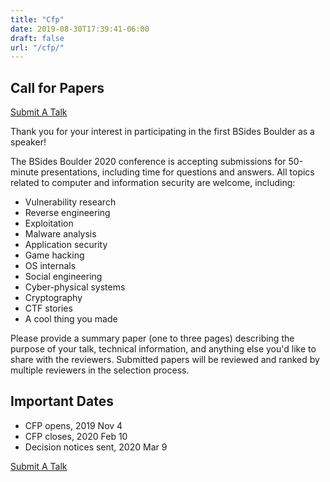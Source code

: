 ```yaml
---
title: "Cfp"
date: 2019-08-30T17:39:41-06:00
draft: false
url: "/cfp/"
---
```


## Call for Papers

[Submit A Talk](https://pretalx.bsidesboulder.org/bsidesboulder2020/)

Thank you for your interest in participating in the first BSides Boulder as a speaker!

The BSides Boulder 2020 conference is accepting submissions for 50-minute
presentations, including time for questions and answers. All topics related to
computer and information security are welcome, including:

* Vulnerability research
* Reverse engineering
* Exploitation
* Malware analysis
* Application security
* Game hacking
* OS internals
* Social engineering
* Cyber-physical systems
* Cryptography
* CTF stories
* A cool thing you made

Please provide a summary paper (one to three pages) describing the purpose of
your talk, technical information, and anything else you'd like to share with the
reviewers. Submitted papers will be reviewed and ranked by multiple reviewers in
the selection process.

## Important Dates

* CFP opens, 2019 Nov 4
* CFP closes, 2020 Feb 10
* Decision notices sent, 2020 Mar 9

[Submit A Talk](https://pretalx.bsidesboulder.org/bsidesboulder2020/)